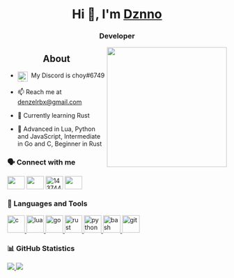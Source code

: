 <h1 align="center">Hi 👋, I'm <a href="https://github.com/dznno"><strong>Dznno</strong></a></h1>
<h3 align="center">Developer</h3>

<img align="right" width="275px" src="https://stickershop.line-scdn.net/stickershop/v1/product/1176972/LINEStorePC/main.png;compress=true">

<h2 align="center"> About </h2>

- <img alt="discord" width="23px" align="top" 
src="https://svgshare.com/i/Qdg.svg">&nbsp; My Discord is choy#6749

- 📫 Reach me  at <a href="mailto: denzelrbx@gmail.com">denzelrbx@gmail.com</a>

- 🔭 Currently learning Rust

- 💬 Advanced in Lua, Python and JavaScript, Intermediate in Go and C, Beginner in Rust

<h3 align="left">🗣️ Connect with me</h3>  
<p align="left">  
<!-- Dev . -->
<a href="https://dev.to/ryukwastaken" target="blank"><img align="center" src="https://cdn.jsdelivr.net/npm/simple-icons@3.0.1/icons/dev-dot-to.svg" alt="" height="30" width="40" /></a>  
<!-- Twitter -->
<a href="https://twitter.com/ryukwastaken" target="blank"><img align="center" src="https://cdn.jsdelivr.net/npm/simple-icons@3.0.1/icons/twitter.svg" alt="" height="30" width="40" /></a>  
<!-- Stack Overflow -->
<a href="https://stackoverflow.com/users/14374481" target="blank"><img align="center" src="https://cdn.jsdelivr.net/npm/simple-icons@3.0.1/icons/stackoverflow.svg" alt="1437448" height="30" width="40" /></a>  
<!-- Code Forces -->
<a href="https://codeforces.com/profile/_ryuk" target="blank"><img align="center" src="https://cdn.jsdelivr.net/npm/simple-icons@3.0.1/icons/codeforces.svg" alt="" height="30" width="40" /></a>  
</p>

<h3 align="left">🌱 Languages and Tools</h3>

<!-- C -->
<p align="left"> <a href="https://en.wikipedia.org/wiki/C_(programming_language)" target=_blank"> <img src="https://seeklogo.com/images/C/c-programming-language-logo-9B32D017B1-seeklogo.com.png" alt="c" width="40" height="40" /> </a>
<!-- Lua -->
<a align="left"> <a href="www.lua.org" target="_blank"> <img src="https://upload.wikimedia.org/wikipedia/commons/thumb/c/cf/Lua-Logo.svg/1200px-Lua-Logo.svg.png" alt="lua" width="40" height="40" /> </a>
<!-- Go -->
<a href="https://golang.org/" target="_blank"> <img src="https://www.vectorlogo.zone/logos/golang/golang-icon.svg" alt="go" width="40" height="40" /> </a>
<!-- Rust -->
<a href="https://www.rust-lang.org/" target=_blank"> <img src="https://www.vectorlogo.zone/logos/rust-lang/rust-lang-icon.svg" alt="rust" width="40" height="40" /> </a>
<!-- Python-->
<a href="https://www.python.org/" target=_blank"> <img src="https://www.vectorlogo.zone/logos/python/python-icon.svg" alt="python" width="40" height="40" /> </a>
<!-- Bash -->
<a href="https://www.gnu.org/software/bash/" target="_blank"> <img src="https://www.vectorlogo.zone/logos/gnu_bash/gnu_bash-icon.svg" alt="bash" width="40" height="40"/> </a> 
<!-- Git -->
<a href="https://git-scm.com/" target="_blank"> <img src="https://www.vectorlogo.zone/logos/git-scm/git-scm-icon.svg" alt="git" width="40" height="40"/> </a> 

<h3 align="left">📊 GitHub Statistics</h3>
<a href="https://github.com/ryukwastaken/ryuk">
    <img style="display:inline" src="https://github-readme-stats.vercel.app/api?username=ryukwastaken&show_icons=true&hide_border=true&include_all_commits=true&hide=contribs,issues">
    <img style="display:inline" src="https://github-readme-stats.vercel.app/api/top-langs/?username=ryukwastaken&layout=compact&hide_border=true">
</a>
